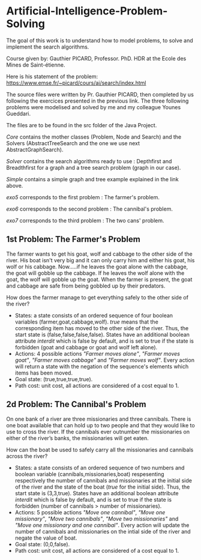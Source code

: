 # Artificial-Intelligence-Problem-Solving
The goal of this work is to understand how to model problems, to solve and implement the search algorithms.

Course given by: Gauthier PICARD, Professor. PhD. HDR at the Ecole des Mines de Saint-étienne.

Here is his statement of the problem: https://www.emse.fr/~picard/cours/ai/search/index.html

The source files were written by Pr. Gauthier PICARD, then completed by us following the exercices presented in the previous link.
The three following problems were modelised and solved by me and my colleague Younes Gueddari.

The files are to be found in the src folder of the Java Project. 

_Core_ contains the mother classes (Problem, Node and Search) and the Solvers (AbstractTreeSearch and the one we use next AbstractGraphSearch).

_Solver_ contains the search algorithms ready to use : Depthfirst and Breadthfirst for a graph and a tree search problem (graph in our case).

_Simple_ contains a simple graph and tree example explained in the link above.

_exo5_ corresponds to the first problem : The farmer's problem.

_exo6_ corresponds to the second problem : The cannibal's problem.

_exo7_ corresponds to the third problem : The two cans' problem.

## 1st Problem: The Farmer's Problem
The farmer wants to get his goat, wolf and cabbage to the other side of the river. His boat isn't very big and it can only carry him and either his goat, his wolf or his cabbage. Now…..if he leaves the goat alone with the cabbage, the goat will gobble up the cabbage. If he leaves the wolf alone with the goat, the wolf will gobble up the goat. When the farmer is present, the goat and cabbage are safe from being gobbled up by their predators.

How does the farmer manage to get everything safely to the other side of the river?

* States: a state consists of an ordered sequence of four boolean variables (farmer,goat,cabbage,wolf). _true_ means that the corresponding item has moved to the other side of the river. Thus, the start state is (false,false,false,false). States have an additional boolean attribute _interdit_ which is false by default, and is set to true if the state is forbidden (goat and cabbage or goat and wolf left alone).
* Actions: 4 possible actions _"Farmer moves alone"_, _"Farmer moves goat"_, _"Farmer moves cabbage"_ and _"Farmer moves wolf"_. Every action will return a state with the negation of the sequence's elements which items has been moved.
* Goal state: (true,true,true,true).
* Path cost: unit cost, all actions are considered of a cost equal to 1.

## 2d Problem: The Cannibal's Problem
On one bank of a river are three missionaries and three cannibals. There is one boat available that can hold up to two people and that they would like to use to cross the river. If the cannibals ever outnumber the missionaries on either of the river’s banks, the missionaries will get eaten.

How can the boat be used to safely carry all the missionaries and cannibals across the river?

* States: a state consists of an ordered sequence of two numbers and boolean variable (cannibals,missionaries,boat) respesenting respectively the number of cannibals and missionaries at the initial side of the river and the state of the boat (_true_ for the initial side). Thus, the start state is (3,3,true). States have an additional boolean attribute _interdit_ which is false by default, and is set to true if the state is forbidden (number of cannibals > number of missionaries).
* Actions: 5 possible actions _"Move one cannibal"_, _"Move one missionary"_, _"Move two cannibals"_, _"Move two missionaries"_ and _"Move one missionary and one cannibal"_. Every action will update the number of cannibals and missionaries on the intial side of the river and negate the value of boat.
* Goal state: (0,0,false).
* Path cost: unit cost, all actions are considered of a cost equal to 1.
